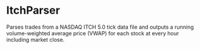 # ItchParser

Parses trades from a NASDAQ ITCH 5.0 tick data file and outputs 
a running volume-weighted average price (VWAP) for each stock 
at every hour including market close.
